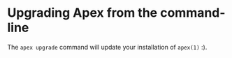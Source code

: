 
# Upgrading Apex from the command-line

The `apex upgrade` command will update your installation of `apex(1)` :).
